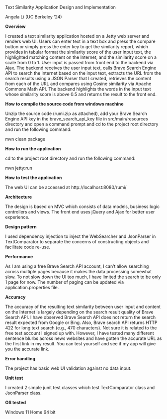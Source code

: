 ﻿Text Similarity Application Design and Implementation
 
Angela Li (UC Berkeley ‘24)


**Overview**

I created a text similarity application hosted on a Jetty web server and renders web UI. Users can enter text in a text box and press the compare button or simply press the enter key to get the similarity report, which provides in tabular format the similarity score of the user input text, the highlighted matching content on the Internet, and the similarity score on a scale from 0 to 1. User input is passed from front end to the backend via Ajax. The backend receives the user input text, calls Brave Search Engine API to search the Internet based on the input text, extracts the URL from the search results using a JSON Parser that I created, retrieves the content from each of the URL and compares using Cosine similarity via Apache Commons Math API. The backend highlights the words in the input text whose similarity score is above 0.5 and returns the result to the front end.


**How to compile the source code from windows machine**

Unzip the source code (rumi.zip as attached), add your Brave Search Engine API key in the  brave_search_api_key file in src/main/resources directory and open a command prompt and cd to the project root directory and run the following command:

mvn clean package


**How to run the application**

cd to the project root directory and run the following command:

mvn jetty:run


**How to test the application**

The web UI can be accessed at http://localhost:8080/rumi/


**Architecture**

The design is based on MVC which consists of data models, business logic controllers and views. The front end uses jQuery and Ajax for better user experience.
   
 
**Design pattern**

I used dependency injection to inject the WebSearcher and JsonParser in TextComparator to separate the concerns of constructing objects and facilitate code re-use.


**Performance**

As I am using a free Brave Search API account, I can’t allow searching across multiple pages because it makes the data processing somewhat slow. To not slow down the UI too much, I have limited the search to be only 1 page for now. The number of paging can be updated via application.properties file.


**Accuracy**

The accuracy of the resulting text similarity between user input and content on the Internet is largely depending on the search result quality of Brave Search API. I have observed Brave Search API does not return the search result expected from Google or Bing. Also, Brave search API returns HTTP 422 for long text search (e.g., 470 characters). Not sure it is related to the free test account I signed up with. However, I have tested many different sentence blurbs across news websites and have gotten the accurate URL as the first link in my result. You can test yourself and see if my app will give you the accurate link.


**Error handling**

The project has basic web UI validation against no data input.


**Unit test**

I created 2 simple junit test classes which test TextComparator class and JsonParser class. 


**OS tested**

Windows 11 Home 64 bit
